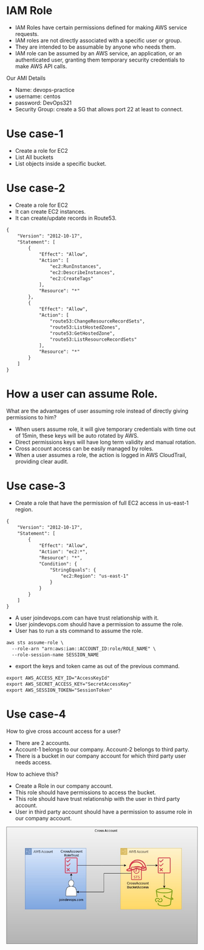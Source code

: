 # IAM Role

* IAM Roles have certain permissions defined for making AWS service requests.
* IAM roles are not directly associated with a specific user or group.
* They are intended to be assumable by anyone who needs them.
* IAM role can be assumed by an AWS service, an application, or an authenticated user, granting them temporary security credentials to make AWS API calls.

Our AMI Details
* Name: devops-practice
* username: centos
* password: DevOps321
* Security Group: create a SG that allows port 22 at least to connect.

# Use case-1
* Create a role for EC2
* List All buckets
* List objects inside a specific bucket.

# Use case-2
* Create a role for EC2
* It can create EC2 instances.
* It can create/update records in Route53.

```
{
    "Version": "2012-10-17",
    "Statement": [
        {
            "Effect": "Allow",
            "Action": [
                "ec2:RunInstances",
                "ec2:DescribeInstances",
                "ec2:CreateTags"
            ],
            "Resource": "*"
        },
        {
            "Effect": "Allow",
            "Action": [
                "route53:ChangeResourceRecordSets",
                "route53:ListHostedZones",
                "route53:GetHostedZone",
                "route53:ListResourceRecordSets"
            ],
            "Resource": "*"
        }
    ]
}
```

# How a user can assume Role.

What are the advantages of user assuming role instead of directly giving permissions to him?

* When users assume role, it will give temporary credentials with time out of 15min, these keys will be auto rotated by AWS.
* Direct permissions keys will have long term validity and manual rotation.
* Cross account access can be easily managed by roles.
* When a user assumes a role, the action is logged in AWS CloudTrail, providing clear audit.

# Use case-3
* Create a role that have the permission of full EC2 access in us-east-1 region.
```
{
    "Version": "2012-10-17",
    "Statement": [ 
        {
            "Effect": "Allow", 
            "Action": "ec2:*", 
            "Resource": "*", 
            "Condition": { 
                "StringEquals": {
                    "ec2:Region": "us-east-1"
                }
            }
        }
    ]
}
```
* A user joindevops.com can have trust relationship with it.
* User joindevops.com should have a permission to assume the role.
* User has to run a sts command to assume the role.
```
aws sts assume-role \
  --role-arn "arn:aws:iam::ACCOUNT_ID:role/ROLE_NAME" \
  --role-session-name SESSION_NAME
```
* export the keys and token came as out of the previous command.
```
export AWS_ACCESS_KEY_ID="AccessKeyId"
export AWS_SECRET_ACCESS_KEY="SecretAccessKey"
export AWS_SESSION_TOKEN="SessionToken"
```

# Use case-4

How to give cross account access for a user?

* There are 2 accounts.
* Account-1 belongs to our company. Account-2 belongs to third party.
* There is a bucket in our company account for which third party user needs access.

How to achieve this?
* Create a Role in our company account.
* This role should have permissions to access the bucket.
* This role should have trust relationship with the user in third party account.
* User in third party account should have a permission to assume role in our company account.

![IAM Overview](images/cross-account.jpg)